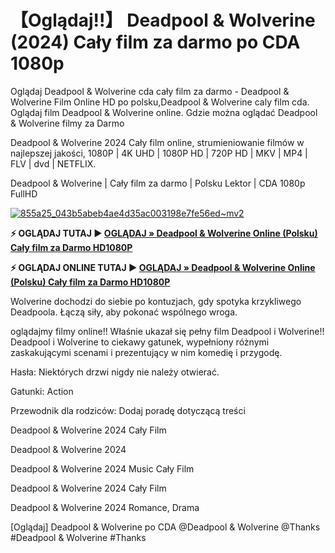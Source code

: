 # 【Oglądaj!!】 Deadpool & Wolverine (2024) Cały film za darmo po CDA 1080p

Oglądaj Deadpool & Wolverine cda cały film za darmo - Deadpool & Wolverine Film Online HD po polsku,Deadpool & Wolverine caly film cda. Oglądaj film Deadpool & Wolverine online. Gdzie można oglądać Deadpool & Wolverine filmy za Darmo

Deadpool & Wolverine 2024 Cały film online, strumieniowanie filmów w najlepszej jakości, 1080P | 4K UHD | 1080P HD | 720P HD | MKV | MP4 | FLV | dvd | NETFLIX.

Deadpool & Wolverine | Cały film za darmo | Polsku Lektor | CDA 1080p FullHD

[![855a25_043b5abeb4ae4d35ac003198e7fe56ed~mv2](https://github.com/user-attachments/assets/02ea8f38-196c-4308-9ea1-ea4b358f79b9)](https://weflix.cloud/movie/533535/deadpool-wolverine.html)

**⚡ OGLĄDAJ TUTAJ ▶ [OGLĄDAJ » Deadpool & Wolverine Online (Polsku) Cały film za Darmo HD1080P](https://weflix.cloud/movie/533535/deadpool-wolverine.html?githubl)**

**⚡ OGLĄDAJ ONLINE TUTAJ ▶ [OGLĄDAJ » Deadpool & Wolverine Online (Polsku) Cały film za Darmo HD1080P](https://weflix.cloud/movie/533535/deadpool-wolverine.html?githubl)**

Wolverine dochodzi do siebie po kontuzjach, gdy spotyka krzykliwego Deadpoola. Łączą siły, aby pokonać wspólnego wroga.

oglądajmy filmy online!! Właśnie ukazał się pełny film Deadpool i Wolverine!! Deadpool i Wolverine to ciekawy gatunek, wypełniony różnymi zaskakującymi scenami i prezentujący w nim komedię i przygodę.

Hasła: Niektórych drzwi nigdy nie należy otwierać.

Gatunki: Action

Przewodnik dla rodziców: Dodaj poradę dotyczącą treści

Deadpool & Wolverine 2024 Cały Film

Deadpool & Wolverine 2024

Deadpool & Wolverine 2024 Music Cały Film

Deadpool & Wolverine 2024 Cały Film

Deadpool & Wolverine 2024 Romance, Drama

[Oglądaj] Deadpool & Wolverine po CDA @Deadpool & Wolverine @Thanks #Deadpool & Wolverine #Thanks
